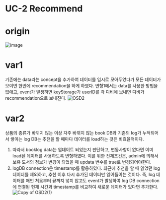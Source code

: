 # UC-2 Recommend

# origin
![image](https://user-images.githubusercontent.com/49024958/118102608-fa33a900-b413-11eb-8242-432ae4f99c75.png)

# var1
기존에는 data라는 concept을 추가하여 데이터를 임시로 모아두었다가 모든 데이터가 모이면 한번에 recommendation을 하게 하였다. 변형1에서는 data를 사용한 방법을 없애고, event가 발생하면 keyStorage가 userID를 각 디비에 보내면 디비가 recommendation으로 보내진다.
![OSD2](https://user-images.githubusercontent.com/49024958/118102649-061f6b00-b414-11eb-92ec-f507c977a6f8.png)

# var2
상품의 종류가 바뀌지 않는 이상 자주 바뀌지 않는 book DB와 기존의  log가 누적되어서 쌓이는 log DB는 추천을 할 때마다 데이터를 load하는 것은 비효율적이다. 
1) 따라서 booklog data는 업데이트 되었는지 판단하고, 변동사항이 없다면 이미 load된 데이터를 사용하도록 변형하였다. 이를 위한 전제조건은, admin에 의해서 보유 도서의 정보가 변경이 되었을 때 updata 변수를 true로 변경되어야한다.
2) logDB connection은 timestamp를 활용하였다. 최근에 추천을 할 때 읽었던 log 데이터를 제외하고, 추천 이후 다시 추가된 데이터만 읽어들이는 것이다. 즉, log 데이터를 매번 처음부터 끝까지 넣지 않고도 event가 발생하여 log DB connection에 연결된 현재 시간과 timestamp를 비교하여 새로운 데이터가 있다면 추가한다.
![Copy of OSD2(1)](https://user-images.githubusercontent.com/49024958/118155412-2fabb700-b453-11eb-9093-a0831336d377.png)

